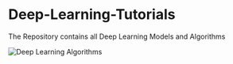# Deep-Learning-Tutorials
The Repository contains all Deep Learning Models and Algorithms

![Deep Learning Algorithms](https://www.github.com/codewithdev/Deep-Learning-Tutorials/deep_learning.jpg)
